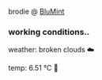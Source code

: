 brodie @ [BluMint](https://www.linkedin.com/company/blumint-io/)

<!--weather_start-->
### working conditions..

weather: broken clouds ☁️

temp: 6.51 °C 🧥

<!--weather_end-->
